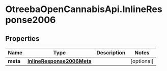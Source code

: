 # OtreebaOpenCannabisApi.InlineResponse2006

## Properties
Name | Type | Description | Notes
------------ | ------------- | ------------- | -------------
**meta** | [**InlineResponse2006Meta**](InlineResponse2006Meta.md) |  | [optional] 


